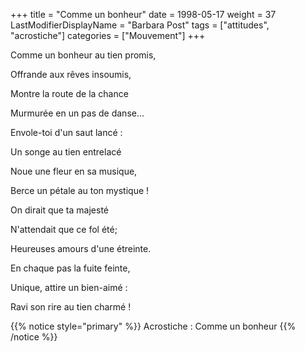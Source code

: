 +++
title = "Comme un bonheur"
date = 1998-05-17
weight = 37
LastModifierDisplayName = "Barbara Post"
tags = ["attitudes", "acrostiche"]
categories = ["Mouvement"]
+++

Comme un bonheur au tien promis,

Offrande aux rêves insoumis,

Montre la route de la chance

Murmurée en un pas de danse...

Envole-toi d'un saut lancé :

Un songe au tien entrelacé

Noue une fleur en sa musique,

Berce un pétale au ton mystique !

On dirait que ta majesté

N'attendait que ce fol été;

Heureuses amours d'une étreinte.

En chaque pas la fuite feinte,

Unique, attire un bien-aimé :

Ravi son rire au tien charmé !

{{% notice style="primary" %}}
Acrostiche : Comme un bonheur
{{% /notice %}}
